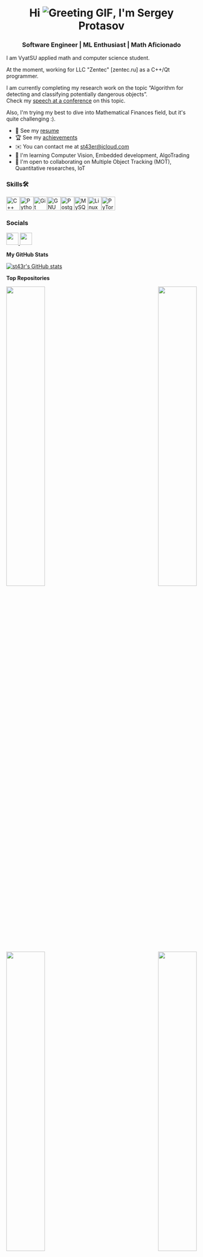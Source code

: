 <h1 align="center" class="heading-element" dir="auto">
  Hi <img src="https://user-images.githubusercontent.com/18350557/176309783-0785949b-9127-417c-8b55-ab5a4333674e.gif" alt="Greeting GIF">, I'm Sergey Protasov
</h1>

<h3 align="center" class="heading-element" dir="auto">Software Engineer | ML Enthusiast | Math Aficionado</h3>

I am VyatSU applied math and computer science student.</br>

At the moment, working for LLC "Zentec" \[zentec.ru\] as a C++/Qt programmer.</br>

I am currently completing my research work on the topic “Algorithm for detecting and classifying potentially dangerous objects”.</br>
Check my [speech at a conference](https://youtu.be/qmzw7XT6tKc) on this topic.</br>

Also, I'm trying my best to dive into Mathematical Finances field, but it's quite challenging :).

* 📃  See my [resume](https://drive.google.com/file/d/17ladD9SH_iGnqa8hooH3uvWq41-rDmog/view?usp=sharing)
* 🏆  See my [achievements](http://drive.google.com/file/d/1OQiO-vyKu_ourp3hvmuMOCUNtZ6Zmn3V/view?usp=sharing)
* ✉️  You can contact me at [st43er@icloud.com](mailto:st43er@icloud.com)
* 🧠  I'm learning Computer Vision, Embedded development, AlgoTrading
* 🤝  I'm open to collaborating on Multiple Object Tracking (MOT), Quantitative researches, IoT

### Skills🛠


<p align="left">
<a href="https://docs.microsoft.com/en-us/cpp/?view=msvc-170" target="_blank" rel="noreferrer"><img src="https://raw.githubusercontent.com/danielcranney/readme-generator/main/public/icons/skills/cplusplus-colored.svg" width="36" height="36" alt="C++" /></a><a href="https://www.python.org/" target="_blank" rel="noreferrer"><img src="https://raw.githubusercontent.com/danielcranney/readme-generator/main/public/icons/skills/python-colored.svg" width="36" height="36" alt="Python" /></a><a href="https://git-scm.com/" target="_blank" rel="noreferrer"><img src="https://raw.githubusercontent.com/danielcranney/readme-generator/main/public/icons/skills/git-colored.svg" width="36" height="36" alt="Git" /></a><a href="https://www.gnu.org/software/bash/" target="_blank" rel="noreferrer"><img src="https://raw.githubusercontent.com/danielcranney/readme-generator/main/public/icons/skills/gnubash.svg" width="36" height="36" alt="GNU Bash" /></a><a href="https://www.postgresql.org/" target="_blank" rel="noreferrer"><img src="https://raw.githubusercontent.com/danielcranney/readme-generator/main/public/icons/skills/postgresql-colored.svg" width="36" height="36" alt="PostgreSQL" /></a><a href="https://www.mysql.com/" target="_blank" rel="noreferrer"><img src="https://raw.githubusercontent.com/danielcranney/readme-generator/main/public/icons/skills/mysql-colored.svg" width="36" height="36" alt="MySQL" /></a><a href="https://www.linux.org" target="_blank" rel="noreferrer"><img src="https://raw.githubusercontent.com/danielcranney/readme-generator/main/public/icons/skills/linux-colored.svg" width="36" height="36" alt="Linux" /></a><a href="https://pytorch.org/" target="_blank" rel="noreferrer"><img src="https://raw.githubusercontent.com/danielcranney/readme-generator/main/public/icons/skills/pytorch-colored.svg" width="36" height="36" alt="PyTorch" /></a>
</p>


### Socials

<p align="left"> </a> <a href="https://www.linkedin.com/in/sergey-protasov-ba338126a" target="_blank" rel="noreferrer"> <picture> <source media="(prefers-color-scheme: dark)" srcset="https://raw.githubusercontent.com/danielcranney/readme-generator/main/public/icons/socials/linkedin-dark.svg" /> <source media="(prefers-color-scheme: light)" srcset="https://raw.githubusercontent.com/danielcranney/readme-generator/main/public/icons/socials/linkedin.svg" /> <img src="https://raw.githubusercontent.com/danielcranney/readme-generator/main/public/icons/socials/linkedin.svg" width="32" height="32" /> </picture> </a> <a href="https://www.youtube.com/@st43r62" target="_blank" rel="noreferrer"> <picture> <source media="(prefers-color-scheme: dark)" srcset="https://raw.githubusercontent.com/danielcranney/readme-generator/main/public/icons/socials/youtube-dark.svg" /> <source media="(prefers-color-scheme: light)" srcset="https://raw.githubusercontent.com/danielcranney/readme-generator/main/public/icons/socials/youtube.svg" /> <img src="https://raw.githubusercontent.com/danielcranney/readme-generator/main/public/icons/socials/youtube.svg" width="32" height="32" /> </picture> </a></p>

<b>My GitHub Stats</b>

<a href="http://www.github.com/st43r"><img src="https://github-readme-stats.vercel.app/api?username=st43r&show_icons=true&hide=&count_private=true&title_color=ffffff&text_color=64748b&icon_color=3382ed&bg_color=171717&hide_border=true&show_icons=true" alt="st43r's GitHub stats" /></a>

<b>Top Repositories</b>

<div width="100%" align="center"><a href="https://github.com/st43r/TCPLogger" align="left"><img align="left" width="45%" src="https://github-readme-stats.vercel.app/api/pin/?username=st43r&repo=TCPLogger&title_color=ffffff&text_color=64748b&icon_color=3382ed&bg_color=171717&hide_border=true&locale=en" /></a><a href="https://github.com/st43r/BlackFormulaApproximation" align="right"><img align="right" width="45%" src="https://github-readme-stats.vercel.app/api/pin/?username=st43r&repo=BlackFormulaApproximation&title_color=ffffff&text_color=64748b&icon_color=3382ed&bg_color=171717&hide_border=true&locale=en" /></a></div><br /><br /><br /><br /><br /><br /><br />

<br />

<div width="100%" align="center"><a href="https://github.com/st43r/StreamCiphers" align="left"><img align="left" width="45%" src="https://github-readme-stats.vercel.app/api/pin/?username=st43r&repo=StreamCiphers&title_color=ffffff&text_color=64748b&icon_color=3382ed&bg_color=171717&hide_border=true&locale=en" /></a><a href="https://github.com/st43r/GarbageCounter" align="right"><img align="right" width="45%" src="https://github-readme-stats.vercel.app/api/pin/?username=st43r&repo=GarbageCounter&title_color=ffffff&text_color=64748b&icon_color=3382ed&bg_color=171717&hide_border=true&locale=en" /></a></div>
